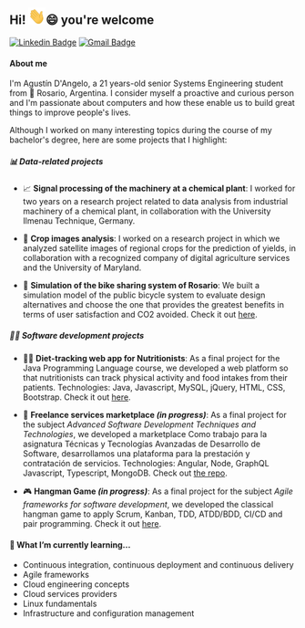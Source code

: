 ## Hi! <img src="https://raw.githubusercontent.com/agustindangelo/agustindangelo/master/imgs/wave.gif" width="30px">😄 you're welcome

[![Linkedin Badge](https://img.shields.io/badge/-agustindangelo-blue?style=flat-square&logo=Linkedin&logoColor=white&link=https://www.linkedin.com/in/agustindangelo/)](https://www.linkedin.com/in/agustindangelo/)
[![Gmail Badge](https://img.shields.io/badge/-dangeloagustinariel@gmail.com-c14438?style=flat-square&logo=Gmail&logoColor=white&link=mailto:dangeloagustinariel@gmail.com)](mailto:dangeloagustinariel@gmail.com)

#### About me
I'm Agustín D'Angelo, a 21 years-old senior Systems Engineering student from 📍 Rosario, Argentina. I consider myself a proactive and curious person and I'm passionate about computers and how these enable us to build great things to improve people's lives. 

Although I worked on many interesting topics during the course of my bachelor's degree, here are some projects that I highlight:

##### 📊 Data-related projects
- 📈 **Signal processing of the machinery at a chemical plant**: I worked for two years on a research project related to data analysis from industrial machinery of a chemical plant, in collaboration with the University Ilmenau Technique, Germany.

- 🌾 **Crop images analysis**: I worked on a research project in which we analyzed satellite images of regional crops for the prediction of yields, in collaboration with a recognized company of digital agriculture services and the University of Maryland.

- 🚴 **Simulation of the bike sharing system of Rosario**: We built a simulation model of the public bicycle system to evaluate design alternatives and choose the one that provides the greatest benefits in terms of user satisfaction and CO2 avoided. Check it out [here](https://github.com/agustindangelo/mibicitubici-simulacion).

##### 🧑‍💻 Software development projects
- 👩‍⚕️ **Diet-tracking web app for Nutritionists**: As a final project for the Java Programming Language course, we developed a web platform so that nutritionists can track physical activity and food intakes from their patients. Technologies: Java, Javascript, MySQL, jQuery, HTML, CSS, Bootstrap. Check it out [here](https://github.com/agustindangelo/Java-UTN).

- 🎨 **Freelance services marketplace _(in progress)_**:
As a final project for the subject _Advanced Software Development Techniques and Technologies_, we developed a marketplace 
Como trabajo  para la asignatura Técnicas y Tecnologías Avanzadas de Desarrollo de Software,
desarrollamos una plataforma para la prestación y contratación de servicios. Technologies: Angular,
Node, GraphQL Javascript, Typescript, MongoDB. Check out [the repo](https://github.com/GianfrancoRaselli/tp-backend).

- 🎮 **Hangman Game _(in progress)_**:
As a final project for the subject _Agile frameworks for software development_, we developed the classical hangman game to apply Scrum, Kanban, TDD, ATDD/BDD, CI/CD and pair programming. Check it out [here](https://github.com/agustindangelo/ahorcado-tdd).

#### 🌱 What I’m currently learning...
- Continuous integration, continuous deployment and continuous delivery
- Agile frameworks
- Cloud engineering concepts
- Cloud services providers
- Linux fundamentals
- Infrastructure and configuration management
